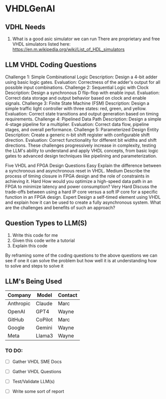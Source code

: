 # VHDLGenAI

## VDHL Needs
1. What is a good asic simulator we can run
There are proprietary and free VHDL simulators listed here: https://en.m.wikipedia.org/wiki/List_of_HDL_simulators

## LLM VHDL Coding Questions
Challenge 1: Simple Combinational Logic
Description: Design a 4-bit adder using basic logic gates.
Evaluation: Correctness of the adder's output for all possible input combinations.
Challenge 2: Sequential Logic with Clock
Description: Design a synchronous D flip-flop with enable input.
Evaluation: Correct data storage and output behavior based on clock and enable signals.
Challenge 3: Finite State Machine (FSM)
Description: Design a simple traffic light controller with three states: red, green, and yellow.
Evaluation: Correct state transitions and output generation based on timing requirements.
Challenge 4: Pipelined Data Path
Description: Design a simple 4-stage pipeline for a multiplier.
Evaluation: Correct data flow, pipeline stages, and overall performance.
Challenge 5: Parameterized Design Entity
Description: Create a generic n-bit shift register with configurable shift direction.
Evaluation: Correct functionality for different bit widths and shift directions.
These challenges progressively increase in complexity, testing the LLM's ability to understand and apply VHDL concepts, from basic logic gates to advanced design techniques like pipelining and parameterization.

Five VHDL and FPGA Design Questions
Easy
Explain the difference between a synchronous and asynchronous reset in VHDL.
Medium
Describe the process of timing closure in FPGA design and the role of constraints in achieving it.
Hard
How would you optimize a high-speed data path in an FPGA to minimize latency and power consumption?
Very Hard
Discuss the trade-offs between using a hard IP core versus a soft IP core for a specific function in an FPGA design.
Expert
Design a self-timed element using VHDL and explain how it can be used to create a fully asynchronous system. What are the challenges and benefits of such an approach?

## Question Types to LLM(S)
1. Write this code for me
2. Given this code write a tutorial
3. Explain this code

By reframing some of the coding questions to the above questions we can see if one it can solve the problem but how well it is at understanding how to solve and steps to solve it

## LLM's Being Used
| Company    | Model     | Contact |
|------------|-----------|---------|
| Anthropic  | Claude    | Marc |
| OpenAI     | GPT4      | Wayne |
| GitHub     | CoPilot   | Marc |
| Google     | Gemini    | Wayne |
| Meta       | Llama3    | Wayne |

### TO DO:
- [ ] Gather VHDL SME Docs
- [ ] Gather VHDL Questions
- [ ] Test/Validate LLM(s)
- [ ] Write some sort of report


